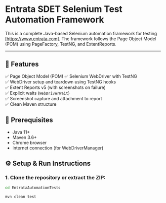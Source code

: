 # Entrata SDET Selenium Test Automation Framework

This is a complete Java-based Selenium automation framework for testing [https://www.entrata.com].
The framework follows the Page Object Model (POM) using PageFactory, TestNG, and ExtentReports.

---

## 🚀 Features

✅ Page Object Model (POM)
✅ Selenium WebDriver with TestNG  
✅ WebDriver setup and teardown using TestNG hooks  
✅ Extent Reports v5 (with screenshots on failure)  
✅ Explicit waits (`WebDriverWait`)  
✅ Screenshot capture and attachment to report  
✅ Clean Maven structure

## 🔧 Prerequisites

- Java 11+
- Maven 3.6+
- Chrome browser
- Internet connection (for WebDriverManager)


## ⚙️ Setup & Run Instructions

### 1. Clone the repository or extract the ZIP:

```bash
cd EntrataAutomationTests

mvn clean test
